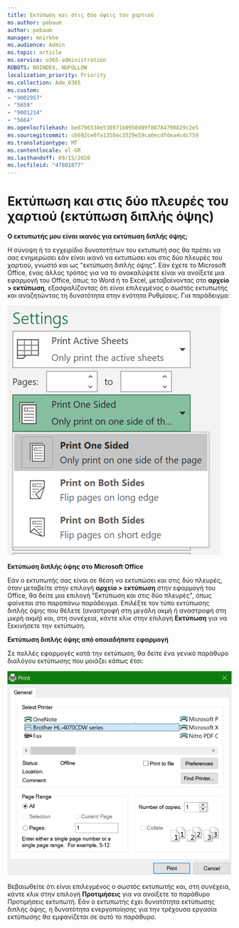 ```yaml
---
title: Εκτύπωση και στις δύο όψεις του χαρτιού
ms.author: pebaum
author: pebaum
manager: mnirkhe
ms.audience: Admin
ms.topic: article
ms.service: o365-administration
ROBOTS: NOINDEX, NOFOLLOW
localization_priority: Priority
ms.collection: Adm_O365
ms.custom:
- "9002957"
- "5659"
- "9001214"
- "5664"
ms.openlocfilehash: be8796538e538971b0950d89f88784790829c2e5
ms.sourcegitcommit: c6692ce0fa1358ec3529e59ca0ecdfdea4cdc759
ms.translationtype: MT
ms.contentlocale: el-GR
ms.lasthandoff: 09/15/2020
ms.locfileid: "47801877"
---
```

# <a name="printing-on-both-sides-of-paper-duplex-printing"></a>Εκτύπωση και στις δύο πλευρές του χαρτιού (εκτύπωση διπλής όψης)

**Ο εκτυπωτής μου είναι ικανός για εκτύπωση διπλής όψης;**

Η σύνοψη ή το εγχειρίδιο δυνατοτήτων του εκτυπωτή σας θα πρέπει να σας ενημερώσει εάν είναι ικανό να εκτυπώσει και στις δύο πλευρές του χαρτιού, γνωστό και ως "εκτύπωση διπλής όψης". Εάν έχετε το Microsoft Office, ένας άλλος τρόπος για να το ανακαλύψετε είναι να ανοίξετε μια εφαρμογή του Office, όπως το Word ή το Excel, μεταβαίνοντας στο **αρχείο > εκτύπωση**, εξασφαλίζοντας ότι είναι επιλεγμένος ο σωστός εκτυπωτής και αναζητώντας τη δυνατότητα στην ενότητα Ρυθμίσεις. Για παράδειγμα: 

![Ρυθμίσεις εκτυπωτή](media/print-settings.png)

**Εκτύπωση διπλής όψης στο Microsoft Office**

Εάν ο εκτυπωτής σας είναι σε θέση να εκτυπώσει και στις δύο πλευρές, όταν μεταβείτε στην επιλογή **αρχείο > εκτύπωση** στην εφαρμογή του Office, θα δείτε μια επιλογή "Εκτύπωση και στις δύο πλευρές", όπως φαίνεται στο παραπάνω παράδειγμα.  Επιλέξτε τον τύπο εκτύπωσης διπλής όψης που θέλετε (αναστροφή στη μεγάλη ακμή ή αναστροφή στη μικρή ακμή) και, στη συνέχεια, κάντε κλικ στην επιλογή **Εκτύπωση** για να ξεκινήσετε την εκτύπωση.

**Εκτύπωση διπλής όψης από οποιαδήποτε εφαρμογή**

Σε πολλές εφαρμογές κατά την εκτύπωση, θα δείτε ένα γενικό παράθυρο διαλόγου εκτύπωσης που μοιάζει κάπως έτσι: 

![Παράθυρο διαλόγου "Εκτύπωση"](media/print-dialog.png)

Βεβαιωθείτε ότι είναι επιλεγμένος ο σωστός εκτυπωτής και, στη συνέχεια, κάντε κλικ στην επιλογή **Προτιμήσεις** για να ανοίξετε το παράθυρο Προτιμήσεις εκτυπωτή. Εάν ο εκτυπωτής έχει δυνατότητα εκτύπωσης διπλής όψης, η δυνατότητα ενεργοποίησης για την τρέχουσα εργασία εκτύπωσης θα εμφανίζεται σε αυτό το παράθυρο.

